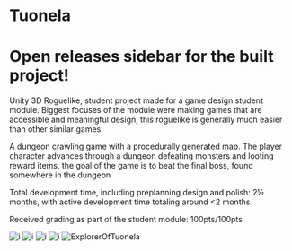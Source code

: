 # Tuonela
# Open releases sidebar for the built project!


 Unity 3D Roguelike, student project made for a game design student module. Biggest focuses of the module were making games that are accessible and meaningful design, this roguelike is generally much easier than other similar games.
 
 A dungeon crawling game with a procedurally generated map. The player character advances through a dungeon defeating monsters and looting reward items, the goal of the game is to beat the final boss, found somewhere in the dungeon
 
Total development time, including preplanning design and polish: 2½ months, with active development time totaling around <2 months

Received grading as part of the student module: 100pts/100pts


![i](https://i.imgur.com/lxgQ6CX.png)
![i](https://i.imgur.com/XQIyj52.png)
![i](https://i.imgur.com/l0E9xQz.png)
![i](https://i.imgur.com/7b8adiU.png)
![ExplorerOfTuonela](https://user-images.githubusercontent.com/54834264/137347020-96f236c9-af2a-42c8-ba1b-da9598b639e6.png)
